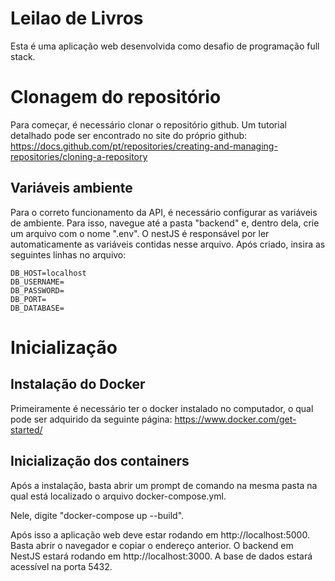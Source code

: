 # Leilao de Livros
Esta é uma aplicação web desenvolvida como desafio de programação full stack.


# Clonagem do repositório
Para começar, é necessário clonar o repositório github. Um tutorial detalhado pode ser encontrado no site do próprio github:
https://docs.github.com/pt/repositories/creating-and-managing-repositories/cloning-a-repository

## Variáveis ambiente
Para o correto funcionamento da API, é necessário configurar as variáveis de ambiente.
Para isso, navegue até a pasta "backend" e, dentro dela, crie um arquivo com o nome ".env".
O nestJS é responsável por ler automaticamente as variáveis contidas nesse arquivo.
Após criado, insira as seguintes linhas no arquivo:

    DB_HOST=localhost
    DB_USERNAME=
    DB_PASSWORD=
    DB_PORT=
    DB_DATABASE=



# Inicialização
## Instalação do Docker
Primeiramente é necessário ter o docker instalado no computador, o qual pode ser adquirido da seguinte página:
https://www.docker.com/get-started/

## Inicialização dos containers
Após a instalação, basta abrir um prompt de comando na mesma pasta na qual está localizado o arquivo docker-compose.yml.

Nele, digite "docker-compose up --build".

Após isso a aplicação web deve estar rodando em http://localhost:5000. Basta abrir o navegador e copiar o endereço anterior.
O backend em NestJS estará rodando em http://localhost:3000.
A base de dados estará acessível na porta 5432.

